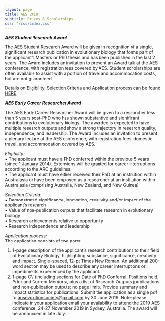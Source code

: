 ```yaml
---
layout: page
title: AES 2019
subtitle: Prizes & Scholarships
css: "/css/index.css"
---
```

  

***AES Student Research Award***   

The AES Student Research Award will be given in recognition of a single, significant research publication in evolutionary biology that forms part of the applicant’s Masters or PhD thesis and has been published in the last 2 years.
The Award includes an invitation to present an Award talk at the AES conference, with registration fees covered by AES. Student scholarships are often available to assist with a portion of travel and accommodation costs, but are not guaranteed. 

Details on Eligibility, Selection Criteria and Application process can be found    
[HERE](http://ausevo.github.io/docs/AES_Student_Research_Award.docx).

    
***AES Early Career Researcher Award***   

The AES Early Career Researcher Award will be given to a researcher less than 5 years post-PhD who has shown substantive and significant contributions to evolutionary biology. The awardee is expected to have multiple research outputs and show a strong trajectory in research quality, independence, and leadership.
The Award includes an invitation to present a plenary lecture at the AES conference, with registration fees, domestic travel, and accommodation covered by AES.    

*Eligibility:*   
•	The applicant must have a PhD conferred within the previous 5 years (since 1 January 2014). Extensions will be granted for career interruptions according to the ARC guidelines.   
•	The applicant must have either received their PhD at an institution within Australasia or have been employed as a researcher at an institution within Australasia (comprising Australia, New Zealand, and New Guinea)   
   
*Selection Criteria:*   
•	Demonstrated significance, innovation, creativity and/or impact of the applicant’s research   
•	Value of non-publication outputs that facilitate research in evolutionary biology   
•	Research achievements relative to opportunity   
•	Research independence and leadership   
   
*Application process:*   
The application consists of two parts:    
1.	1-page description of the applicant’s research contributions to their field of Evolutionary Biology, highlighting substance, significance, creativity and impact. Single-spaced, 12-pt Times New Roman. An additional 200-word section may be used to describe any career interruptions or impediments experienced by the applicant.    
2.	1-page CV (including sections for Date of PhD Conferral, Positions held, Prior and Current Mentors), plus a list of Research Outputs (publications and non-publication outputs; no page limit). Provide summary and impact statistics for publications.
Submit the application as a single pdf to ausevolutionsociety@gmail.com by 30 June 2019. Note: please indicate in your application email your availability to attend the 2019 AES conference, 24-27 November 2019 in Sydney, Australia. The award will be announced in late July.



